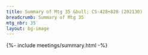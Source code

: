 ```yaml
---
title: Summary of Mtg 35 &bull; CS-428+828 (202130)
breadcrumb: Summary of Mtg 35
mtg_nbr: 35
layout: bg-image
---
```


{%- include meetings/summary.html -%}
